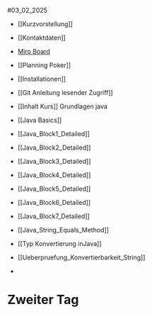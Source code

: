 #03_02_2025

- [[Kurzvorstellung]]
- [[Kontaktdaten]]
- [Miro Board](https://miro.com/app/board/uXjVLkjBRm4=/?share_link_id=472770293395)
 
- [[Planning Poker]]
-  [[Installationen]]
- [[Git Anleitung lesender Zugriff]]
- [[Inhalt Kurs]]
Grundlagen java
- [[Java Basics]]
- [[Java_Block1_Detailed]]
- [[Java_Block2_Detailed]]
- [[Java_Block3_Detailed]]
- [[Java_Block4_Detailed]]
- [[Java_Block5_Detailed]]
- [[Java_Block6_Detailed]]
- [[Java_Block7_Detailed]]
- [[Java_String_Equals_Method]]
- [[Typ Konvertierung inJava]]
- [[Ueberpruefung_Konvertierbarkeit_String]]
- 

# Zweiter Tag
